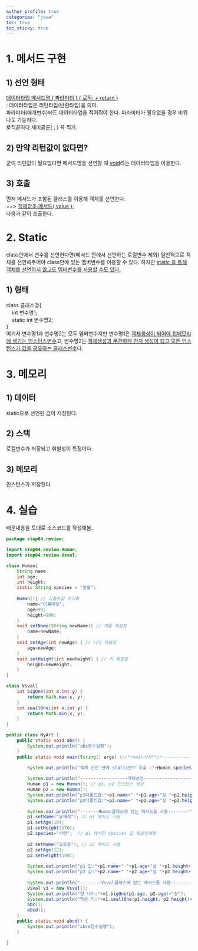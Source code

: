 ```yaml
---
author_profile: true
categories: "java"
toc: true
toc_sticky: true
---
```

# 1. 메서드 구현
## 1) 선언 형태
<u>데이터타입 메서드명 ( 파라미터 ) { 로직;  + return }</u>    
: 데이터타입은 리턴타입(반환타입)을 의미.  
  파라미터(매개변수)에도 데이터타입을 적어줘야 한다. 파라미터가 필요없을 경우 비워나도 가능하다.   
  로직끝마다 세미콜론( ; ) 꼭 찍기.

## 2) 만약 리턴값이 없다면?
굳이 리턴값이 필요없다면 메서드명을 선언할 때 <u>void</u>라는 데이터타입을 이용한다.


## 3) 호출
먼저 메서드가 포함된 클래스를 이용해 객체를 선언한다.   
==> <u>객체참조.메서드( value ); </u>   
다음과 같이 호출한다.   


# 2. Static
class안에서 변수를 선언한다면(메서드 안에서 선언하는 로컬변수 제외) 일반적으로 객체를 선언해주어야 class안에 있는 멤버변수를 이용할 수 있다. 하지만 <u>static 을 통해 객체를 선언하지 않고도 멤버변수를 사용할 수도 있다.</u>   
## 1) 형태
class 클래스명{    
&nbsp;&nbsp;&nbsp;&nbsp;int 변수명1;    
&nbsp;&nbsp;&nbsp;&nbsp;static int 변수명2;     
}    
여기서 변수명1과 변수명2는 모두 멤버변수지만 변수명1은 <u>객체생성이 되어야 힙메모리에 생기는 인스턴스변수</u>고, 변수명2는 <u>객체생성과 무관하게 먼저 생성이 되고 모든 인스턴스가 값을 공유하는 클래스변수</u>다.

# 3. 메모리
## 1) 데이터
static으로 선언된 값이 저장된다.
## 2) 스택
로컬변수가 저장되고 휘발성이 특징이다.
## 3) 메모리
인스턴스가 저장된다.


# 4. 실습
배운내용을 토대로 소스코드를 작성해봄.
```java
package step04.review;

import step04.review.Human;
import step04.review.Vsval;

class Human{
	String name;
	int age;
	int height;
	static String species = "동물";
	
	Human(){ // 디폴트값 초기화
		name="이름미정";
		age=99;
		height=999;
	}
	void setName(String newName){ // 이름 재설정
		name=newName;
	}
	void setAge(int newAge) { // 나이 재설정
		age=newAge;
	}
	void setHeight(int newHeight) { // 키 재설정
		height=newHeight;
	}
}

class Vsval{
	int bigOne(int x,int y) {
		return Math.max(x, y);
	}
	int smallOne(int x,int y) {
		return Math.min(x, y);
	}
}

public class MyArt {
	public static void abc() {
		System.out.println("abc함수실행");
	}
	public static void main(String[] args) {//**main시작**//---------------------
		
		System.out.println("객체 선언 전에 static변수 호출 :"+Human.species);

		System.out.println("------------------객체선언------------------");
		Human p1 = new Human(); // p1, p2 인스턴스 생성
		Human p2 = new Human();
		System.out.println("p1디폴트값:"+p1.name+" "+p1.age+"살 "+p1.height+"cm "+p1.species);
		System.out.println("p2디폴트값:"+p2.name+" "+p2.age+"살 "+p2.height+"cm "+p2.species);
		
		System.out.println("-------Human클래스에 있는 메서드들 사용--------");
		p1.setName("유재석"); // p1 메서드 사용
		p1.setAge(10);
		p1.setHeight(170);
		p2.species="사람";  // p1 에서만 species 값 재설정해봄
		
		p2.setName("강호동"); // p2 메서드 사용
		p2.setAge(12);
		p2.setHeight(180);
		
		System.out.println("p1 값:"+p1.name+" "+p1.age+"살 "+p1.height+"cm "+p2.species);
		System.out.println("p2 값:"+p2.name+" "+p2.age+"살 "+p2.height+"cm "+p2.species);
		
		System.out.println("--------Vsval클래스에 있는 메서드들 사용--------");
		Vsval v1 = new Vsval();
		System.out.println("형 나이:"+v1.bigOne(p1.age, p2.age)+"살");
		System.out.println("작은 키:"+v1.smallOne(p1.height, p2.height)+"cm");
		abc();
		abcd();
	}
	public static void abcd() {
		System.out.println("abcd함수실행");
	}

}

```